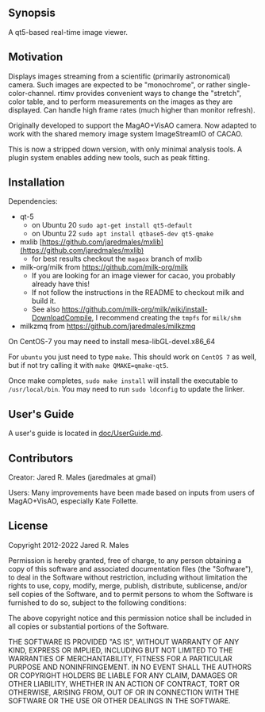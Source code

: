 ## Synopsis

A qt5-based real-time image viewer.

## Motivation

Displays images streaming from a scientific (primarily astronomical) camera.  Such images are expected to be "monochrome", or rather single-color-channel.  rtimv provides convenient ways to change the "stretch", color table, and to perform measurements on the images as they are displayed.  Can handle high frame rates (much higher than monitor refresh).

Originally developed to support the MagAO+VisAO camera.  Now adapted to work with the shared memory image system ImageStreamIO of CACAO.

This is now a stripped down version, with only minimal analysis tools.  A plugin system enables adding new tools, such as peak fitting.

## Installation

Dependencies:
 - qt-5
   - on Ubuntu 20 `sudo apt-get install qt5-default`
   - on Ubuntu 22 `sudo apt install qtbase5-dev qt5-qmake`
 - mxlib [https://github.com/jaredmales/mxlib](https://github.com/jaredmales/mxlib)
   - for best results checkout the `magaox` branch of mxlib
 - milk-org/milk  from https://github.com/milk-org/milk
   - If you are looking for an image viewer for cacao, you probably already have this!
   - If not follow the instructions in the README to checkout milk and build it.
   - See also https://github.com/milk-org/milk/wiki/install-DownloadCompile, I recommend creating the `tmpfs` for `milk/shm`
 - milkzmq from https://github.com/jaredmales/milkzmq


On CentOS-7 you may need to install mesa-libGL-devel.x86_64
 
For `ubuntu` you just need to type `make`.  This should work on `CentOS 7` as well, but if not try calling it with `make QMAKE=qmake-qt5`. 

Once make completes, `sudo make install` will install the executable to `/usr/local/bin`.  You may need to run `sudo ldconfig` to update the linker.

## User's Guide

A user's guide is located in [doc/UserGuide.md](doc/UserGuide.md).


## Contributors

Creator: Jared R. Males (jaredmales at gmail)

Users: Many improvements have been made based on inputs from users of MagAO+VisAO, especially Kate Follette.

## License

Copyright 2012-2022 Jared R. Males

Permission is hereby granted, free of charge, to any person obtaining a copy of this software and associated documentation files (the "Software"), to deal in the Software without restriction, including without limitation the rights to use, copy, modify, merge, publish, distribute, sublicense, and/or sell copies of the Software, and to permit persons to whom the Software is furnished to do so, subject to the following conditions:

The above copyright notice and this permission notice shall be included in all copies or substantial portions of the Software.

THE SOFTWARE IS PROVIDED "AS IS", WITHOUT WARRANTY OF ANY KIND, EXPRESS OR IMPLIED, INCLUDING BUT NOT LIMITED TO THE WARRANTIES OF MERCHANTABILITY, FITNESS FOR A PARTICULAR PURPOSE AND NONINFRINGEMENT. IN NO EVENT SHALL THE AUTHORS OR COPYRIGHT HOLDERS BE LIABLE FOR ANY CLAIM, DAMAGES OR OTHER LIABILITY, WHETHER IN AN ACTION OF CONTRACT, TORT OR OTHERWISE, ARISING FROM, OUT OF OR IN CONNECTION WITH THE SOFTWARE OR THE USE OR OTHER DEALINGS IN THE SOFTWARE.
